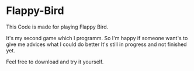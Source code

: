 # Flappy-Bird

This Code is made for playing Flappy Bird.

It's my second game which I programm. So I'm happy if someone want's to give me advices what I could do better
It's still in progress and not finished yet.

Feel free to download and try it yourself.
